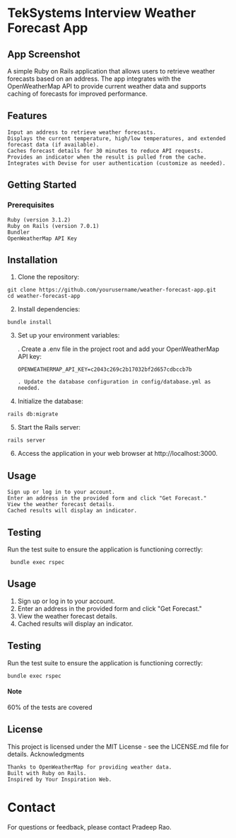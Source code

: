 # TekSystems Interview Weather Forecast App

## App Screenshot

A simple Ruby on Rails application that allows users to retrieve weather forecasts based on an address. The app integrates with the OpenWeatherMap API to provide current weather data and supports caching of forecasts for improved performance.

## Features

    Input an address to retrieve weather forecasts.
    Displays the current temperature, high/low temperatures, and extended forecast data (if available).
    Caches forecast details for 30 minutes to reduce API requests.
    Provides an indicator when the result is pulled from the cache.
    Integrates with Devise for user authentication (customize as needed).

## Getting Started
### Prerequisites

    Ruby (version 3.1.2)
    Ruby on Rails (version 7.0.1)
    Bundler 
    OpenWeatherMap API Key

## Installation

1. Clone the repository:

```
git clone https://github.com/yourusername/weather-forecast-app.git
cd weather-forecast-app
```

2. Install dependencies:

```
bundle install

```

3. Set up your environment variables:

   . Create a .env file in the project root and add your OpenWeatherMap API key:

   ```
   OPENWEATHERMAP_API_KEY=c2043c269c2b17032bf2d657cdbccb7b

   . Update the database configuration in config/database.yml as needed.

4. Initialize the database:

  ```
  rails db:migrate
  ```

5. Start the Rails server:

  ```
  rails server
  ```

6. Access the application in your web browser at http://localhost:3000.


## Usage

    Sign up or log in to your account.
    Enter an address in the provided form and click "Get Forecast."
    View the weather forecast details.
    Cached results will display an indicator.

## Testing

Run the test suite to ensure the application is functioning correctly:
   ```
    bundle exec rspec
   ```

## Usage

1. Sign up or log in to your account.
2. Enter an address in the provided form and click "Get Forecast."
3. View the weather forecast details.
4. Cached results will display an indicator. 

## Testing

Run the test suite to ensure the application is functioning correctly:

```
bundle exec rspec
```

#### Note
60% of the tests are covered

## License

This project is licensed under the MIT License - see the LICENSE.md file for details.
Acknowledgments

    Thanks to OpenWeatherMap for providing weather data.
    Built with Ruby on Rails.
    Inspired by Your Inspiration Web.

# Contact

For questions or feedback, please contact Pradeep Rao.